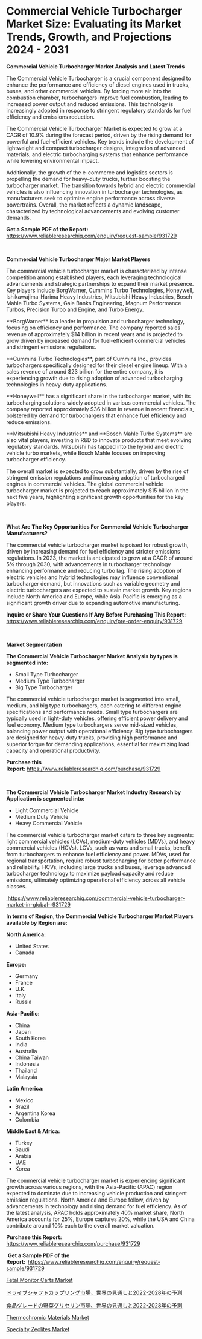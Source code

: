 <p><h1>Commercial Vehicle Turbocharger Market Size: Evaluating its Market Trends, Growth, and Projections 2024 - 2031</h1></p><p><strong>Commercial Vehicle Turbocharger Market Analysis and Latest Trends</strong></p>
<p><p>The Commercial Vehicle Turbocharger is a crucial component designed to enhance the performance and efficiency of diesel engines used in trucks, buses, and other commercial vehicles. By forcing more air into the combustion chamber, turbochargers improve fuel combustion, leading to increased power output and reduced emissions. This technology is increasingly adopted in response to stringent regulatory standards for fuel efficiency and emissions reduction.</p><p>The Commercial Vehicle Turbocharger Market is expected to grow at a CAGR of 10.9% during the forecast period, driven by the rising demand for powerful and fuel-efficient vehicles. Key trends include the development of lightweight and compact turbocharger designs, integration of advanced materials, and electric turbocharging systems that enhance performance while lowering environmental impact. </p><p>Additionally, the growth of the e-commerce and logistics sectors is propelling the demand for heavy-duty trucks, further boosting the turbocharger market. The transition towards hybrid and electric commercial vehicles is also influencing innovation in turbocharger technologies, as manufacturers seek to optimize engine performance across diverse powertrains. Overall, the market reflects a dynamic landscape, characterized by technological advancements and evolving customer demands.</p></p>
<p><strong>Get a Sample PDF of the Report:&nbsp;</strong> <a href="https://www.reliableresearchiq.com/enquiry/request-sample/931729">https://www.reliableresearchiq.com/enquiry/request-sample/931729</a></p>
<p>&nbsp;</p>
<p><strong>Commercial Vehicle Turbocharger Major Market Players</strong></p>
<p><p>The commercial vehicle turbocharger market is characterized by intense competition among established players, each leveraging technological advancements and strategic partnerships to expand their market presence. Key players include BorgWarner, Cummins Turbo Technologies, Honeywell, Ishikawajima-Harima Heavy Industries, Mitsubishi Heavy Industries, Bosch Mahle Turbo Systems, Gale Banks Engineering, Magnum Performance Turbos, Precision Turbo and Engine, and Turbo Energy.</p><p>**BorgWarner** is a leader in propulsion and turbocharger technology, focusing on efficiency and performance. The company reported sales revenue of approximately $14 billion in recent years and is projected to grow driven by increased demand for fuel-efficient commercial vehicles and stringent emissions regulations.</p><p>**Cummins Turbo Technologies**, part of Cummins Inc., provides turbochargers specifically designed for their diesel engine lineup. With a sales revenue of around $23 billion for the entire company, it is experiencing growth due to rising adoption of advanced turbocharging technologies in heavy-duty applications.</p><p>**Honeywell** has a significant share in the turbocharger market, with its turbocharging solutions widely adopted in various commercial vehicles. The company reported approximately $36 billion in revenue in recent financials, bolstered by demand for turbochargers that enhance fuel efficiency and reduce emissions.</p><p>**Mitsubishi Heavy Industries** and **Bosch Mahle Turbo Systems** are also vital players, investing in R&D to innovate products that meet evolving regulatory standards. Mitsubishi has tapped into the hybrid and electric vehicle turbo markets, while Bosch Mahle focuses on improving turbocharger efficiency.</p><p>The overall market is expected to grow substantially, driven by the rise of stringent emission regulations and increasing adoption of turbocharged engines in commercial vehicles. The global commercial vehicle turbocharger market is projected to reach approximately $15 billion in the next five years, highlighting significant growth opportunities for the key players.</p></p>
<p>&nbsp;</p>
<p><strong>What Are The Key Opportunities For Commercial Vehicle Turbocharger Manufacturers?</strong></p>
<p><p>The commercial vehicle turbocharger market is poised for robust growth, driven by increasing demand for fuel efficiency and stricter emissions regulations. In 2023, the market is anticipated to grow at a CAGR of around 5% through 2030, with advancements in turbocharger technology enhancing performance and reducing turbo lag. The rising adoption of electric vehicles and hybrid technologies may influence conventional turbocharger demand, but innovations such as variable geometry and electric turbochargers are expected to sustain market growth. Key regions include North America and Europe, while Asia-Pacific is emerging as a significant growth driver due to expanding automotive manufacturing.</p></p>
<p><strong>Inquire or Share Your Questions If Any Before Purchasing This Report:</strong> <a href="https://www.reliableresearchiq.com/enquiry/pre-order-enquiry/931729">https://www.reliableresearchiq.com/enquiry/pre-order-enquiry/931729</a></p>
<p>&nbsp;</p>
<p><strong>Market Segmentation</strong></p>
<p><strong>The Commercial Vehicle Turbocharger Market Analysis by types is segmented into:</strong></p>
<p><ul><li>Small Type Turbocharger</li><li>Medium Type Turbocharger</li><li>Big Type Turbocharger</li></ul></p>
<p><p>The commercial vehicle turbocharger market is segmented into small, medium, and big type turbochargers, each catering to different engine specifications and performance needs. Small type turbochargers are typically used in light-duty vehicles, offering efficient power delivery and fuel economy. Medium type turbochargers serve mid-sized vehicles, balancing power output with operational efficiency. Big type turbochargers are designed for heavy-duty trucks, providing high performance and superior torque for demanding applications, essential for maximizing load capacity and operational productivity.</p></p>
<p><strong>Purchase this Report:&nbsp;</strong><a href="https://www.reliableresearchiq.com/purchase/931729">https://www.reliableresearchiq.com/purchase/931729</a></p>
<p>&nbsp;</p>
<p><strong>The Commercial Vehicle Turbocharger Market Industry Research by Application is segmented into:</strong></p>
<p><ul><li>Light Commercial Vehicle</li><li>Medium Duty Vehicle</li><li>Heavy Commercial Vehicle</li></ul></p>
<p><p>The commercial vehicle turbocharger market caters to three key segments: light commercial vehicles (LCVs), medium-duty vehicles (MDVs), and heavy commercial vehicles (HCVs). LCVs, such as vans and small trucks, benefit from turbochargers to enhance fuel efficiency and power. MDVs, used for regional transportation, require robust turbocharging for better performance and reliability. HCVs, including large trucks and buses, leverage advanced turbocharger technology to maximize payload capacity and reduce emissions, ultimately optimizing operational efficiency across all vehicle classes.</p></p>
<p><a href="https://www.reliableresearchiq.com/commercial-vehicle-turbocharger-market-in-global-r931729">&nbsp;https://www.reliableresearchiq.com/commercial-vehicle-turbocharger-market-in-global-r931729</a></p>
<p><strong>In terms of Region, the Commercial Vehicle Turbocharger Market Players available by Region are:</strong></p>
<p>
    <p> <strong> North America: </strong>
        <ul>
            <li>United States</li>
            <li>Canada</li>
        </ul>
        </p> 
    <p> <strong> Europe: </strong>
        <ul>
            <li>Germany</li>
            <li>France</li>
            <li>U.K.</li>
            <li>Italy</li>
            <li>Russia</li>
        </ul>
        </p> 
    <p> <strong> Asia-Pacific: </strong>
        <ul>
            <li>China</li>
            <li>Japan</li>
            <li>South Korea</li>
            <li>India</li>
            <li>Australia</li>
            <li>China Taiwan</li>
            <li>Indonesia</li>
            <li>Thailand</li>
            <li>Malaysia</li>
        </ul>
        </p> 
    <p> <strong> Latin America: </strong>
        <ul>
            <li>Mexico</li>
            <li>Brazil</li>
            <li>Argentina Korea</li>
            <li>Colombia</li>
        </ul>
        </p> 
    <p> <strong> Middle East & Africa: </strong>
        <ul>
            <li>Turkey</li>
            <li>Saudi</li>
            <li>Arabia</li>
            <li>UAE</li>
            <li>Korea</li>
        </ul>
    </p>
    </p>
<p><p>The commercial vehicle turbocharger market is experiencing significant growth across various regions, with the Asia-Pacific (APAC) region expected to dominate due to increasing vehicle production and stringent emission regulations. North America and Europe follow, driven by advancements in technology and rising demand for fuel efficiency. As of the latest analysis, APAC holds approximately 40% market share, North America accounts for 25%, Europe captures 20%, while the USA and China contribute around 10% each to the overall market valuation.</p></p>
<p><strong>Purchase this Report: </strong><a href="https://www.reliableresearchiq.com/purchase/931729">https://www.reliableresearchiq.com/purchase/931729</a></p>
<p>&nbsp;<strong>Get a Sample PDF of the Report:&nbsp;&nbsp;</strong><a href="https://www.reliableresearchiq.com/enquiry/request-sample/931729">https://www.reliableresearchiq.com/enquiry/request-sample/931729</a></p>
<p><strong></strong></p>
<p><p><a href="https://www.linkedin.com/pulse/global-fetal-monitor-carts-market-size-expected-experience-mfgfc?trackingId=eylJ7R7hR86SuG8nI1vPwA%3D%3D">Fetal Monitor Carts Market</a></p><p><a href="https://medium.com/@ridleydamion/drive-shaft-coupling-market-global-outlook-and-forecast-2022-2028-market-%E3%81%AF-%E3%82%B3%E3%82%B9%E3%83%88%E7%AE%A1%E7%90%86%E3%81%A8%E5%8A%B9%E7%8E%87%E5%90%91%E4%B8%8A%E3%82%92%E5%84%AA%E5%85%88%E3%81%97%E3%81%BE%E3%81%99-aeef4a057b91">ドライブシャフトカップリング市場、世界の見通しと2022-2028年の予測</a></p><p><a href="https://medium.com/@ridleydamion/food-grade-vegetable-glycerin-market-global-outlook-and-forecast-2022-2028-18379b673b8b">食品グレードの野菜グリセリン市場、世界の見通しと2022-2028年の予測</a></p><p><a href="https://issuu.com/reportprime-2/docs/thermochromic-materials-market-size_1e227e35d2fe89">Thermochromic Materials Market</a></p><p><a href="https://issuu.com/reportprime-2/docs/specialty-zeolites-market-size-2030_de69a396c6d26a">Specialty Zeolites Market</a></p></p>
